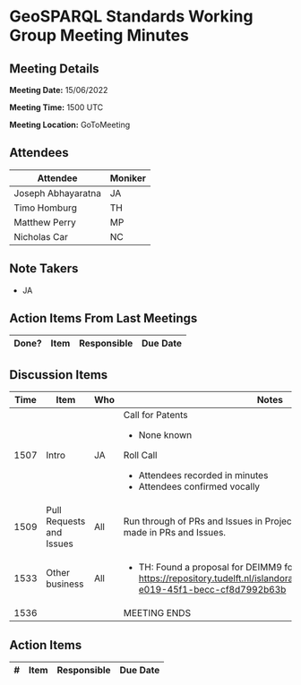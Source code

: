 # GeoSPARQL Standards Working Group Meeting Minutes
## Meeting Details
**Meeting Date:** 15/06/2022

**Meeting Time:** 1500 UTC

**Meeting Location:** GoToMeeting  

## Attendees
Attendee | Moniker |
---- | ---- |
Joseph Abhayaratna | JA |
Timo Homburg | TH |
Matthew Perry | MP |
Nicholas Car | NC |

## Note Takers
- JA

## Action Items From Last Meetings
Done? | Item | Responsible | Due Date |
---- | ---- | ---- | --- |


## Discussion Items
Time | Item | Who | Notes |
---- | ---- | ---- | ---- |
1507 | Intro | JA | Call for Patents<ul><li>None known</li></ul>Roll Call<ul><li>Attendees recorded in minutes</li><li>Attendees confirmed vocally</li></ul> |
1509 | Pull Requests and Issues | All | Run through of PRs and Issues in Project. All comments and updates made in PRs and Issues. |
1533 | Other business | All | <ul><li>TH: Found a proposal for DEIMM9 for 3D. https://repository.tudelft.nl/islandora/object/uuid%3A09075b7e-e019-45f1-becc-cf8d7992b63b</li></ul> |
1536 | | | MEETING ENDS |

## Action Items
\# | Item | Responsible | Due Date |
---- | ---- | ---- | ---- |
